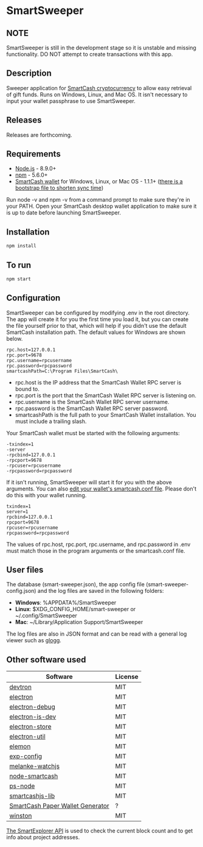 SmartSweeper
=============

NOTE
---------------
SmartSweeper is still in the development stage so it is unstable and missing functionality. DO NOT attempt to create transactions with this app.


Description
---------------
Sweeper application for [SmartCash cryptocurrency](http://smartcash.cc) to allow easy retrieval of gift funds. Runs on Windows, Linux, and Mac OS. It isn't necessary to input your wallet passphrase to use SmartSweeper.


Releases
---------------
Releases are forthcoming.


Requirements
---------------
* [Node.js](http://nodejs.org) - 8.9.0+
* [npm](http://npmjs.com) - 5.6.0+
* [SmartCash wallet](https://smartcash.cc/wallets/) for Windows, Linux, or Mac OS - 1.1.1+ ([there is a bootstrap file to shorten sync time](https://smartcash.freshdesk.com/support/solutions/articles/35000027174-using-the-bootstrap-to-speedup-sync-process))

Run node -v and npm -v from a command prompt to make sure they're in your PATH. Open your SmartCash desktop wallet application to make sure it is up to date before launching SmartSweeper.


Installation
---------------
``` bash
npm install
```


To run
---------------
``` bash
npm start
```


Configuration
---------------
SmartSweeper can be configured by modifying .env in the root directory. The app will create it for you the first time you load it, but you can create the file yourself prior to that, which will help if you didn't use the default SmartCash installation path. The default values for Windows are shown below.
```
rpc.host=127.0.0.1
rpc.port=9678
rpc.username=rpcusername
rpc.password=rpcpassword
smartcashPath=C:\Program Files\SmartCash\
```

* rpc.host is the IP address that the SmartCash Wallet RPC server is bound to.
* rpc.port is the port that the SmartCash Wallet RPC server is listening on.
* rpc.username is the SmartCash Wallet RPC server username.
* rpc.password is the SmartCash Wallet RPC server password.
* smartcashPath is the full path to your SmartCash Wallet installation. You must include a trailing slash.


Your SmartCash wallet must be started with the following arguments:
```
-txindex=1
-server
-rpcbind=127.0.0.1
-rpcport=9678
-rpcuser=rpcusername
-rpcpassword=rpcpassword
```

If it isn't running, SmartSweeper will start it for you with the above arguments. You can also [edit your wallet's smartcash.conf file](https://smartcash.freshdesk.com/support/solutions/articles/35000038702-smartcash-conf-configuration-file). Please don't do this with your wallet running.

```
txindex=1
server=1
rpcbind=127.0.0.1
rpcport=9678
rpcuser=rpcusername
rpcpassword=rpcpassword
```

The values of rpc.host, rpc.port, rpc.username, and rpc.password in .env must match those in the program arguments or the smartcash.conf file.


User files
---------------
The database (smart-sweeper.json), the app config file (smart-sweeper-config.json) and the log files are saved in the following folders:

* **Windows**: %APPDATA%/SmartSweeper
* **Linux**: $XDG_CONFIG_HOME/smart-sweeper or ~/.config/SmartSweeper
* **Mac**: ~/Library/Application Support/SmartSweeper

The log files are also in JSON format and can be read with a general log viewer such as [glogg](https://github.com/nickbnf/glogg).


Other software used
-------------------
Software | License
-------- | --------
[devtron](https://github.com/electron/devtron) | MIT
[electron](https://github.com/electron/electron) | MIT
[electron-debug](https://github.com/sindresorhus/electron-debug) | MIT
[electron-is-dev](https://github.com/sindresorhus/electron-is-dev) | MIT
[electron-store](https://github.com/sindresorhus/electron-store) | MIT
[electron-util](https://github.com/sindresorhus/electron-util) | MIT
[elemon](https://github.com/manidlou/elemon) | MIT
[exp-config](https://github.com/ExpressenAB/exp-config) | MIT
[melanke-watchjs](https://github.com/melanke/Watch.JS) | MIT
[node-smartcash](https://github.com/miyakoj/node-smartcash) | MIT
[ps-node](https://github.com/neekey/ps) | MIT
[smartcashjs-lib](https://github.com/SmartCash/SmartCashjs-lib) | MIT
[SmartCash Paper Wallet Generator](https://github.com/SmartCash/PaperWalletGenerator) | ?
[winston](https://github.com/winstonjs/winston) | MIT

[The SmartExplorer API](http://explorer3.smartcash.cc) is used to check the current block count and to get info about project addresses.